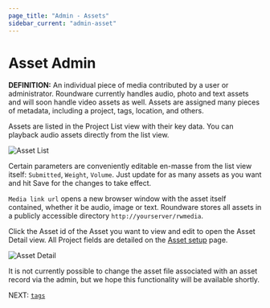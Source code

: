 ```yaml
---
page_title: "Admin - Assets"
sidebar_current: "admin-asset"
---
```


# Asset Admin

<div class="alert alert-block alert-info">
    <p>
        <strong>DEFINITION:</strong> An individual piece of media contributed by a user or administrator.  Roundware currently handles audio, photo and text assets and will soon handle video assets as well.  Assets are assigned many pieces of metadata, including a project, tags, location, and others.
    </p>
</div>

Assets are listed in the Project List view with their key data.  You can playback audio assets directly from the list view.

![Asset List](../docimg/admin/asset-list.png)

Certain parameters are conveniently editable en-masse from the list view itself:  `Submitted`, `Weight`, `Volume`.
Just update for as many assets as you want and hit Save for the changes to take effect.

`Media link url` opens a new browser window with the asset itself contained, whether it be audio, image or text.  Roundware stores
all assets in a publicly accessible directory `http://yourserver/rwmedia`.

Click the Asset id of the Asset you want to view and edit to open the Asset Detail view.  All Project fields are
detailed on the [Asset setup](../setup/asset.html) page.

![Asset Detail](../docimg/admin/asset-detail.png)

It is not currently possible to change the asset file associated with an asset record via the admin, but we hope this functionality will be
available shortly.

NEXT: [`tags`](tag.html)